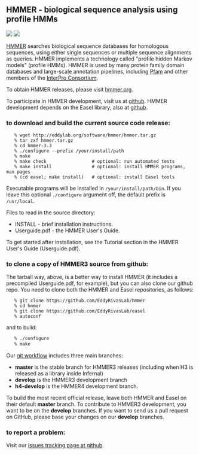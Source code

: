 ## HMMER - biological sequence analysis using profile HMMs

[![](https://travis-ci.org/EddyRivasLab/hmmer.svg?branch=develop)](https://travis-ci.org/EddyRivasLab/hmmer)
![](http://img.shields.io/badge/license-BSD-brightgreen.svg)

[HMMER](http://hmmer.org) searches biological sequence databases for
homologous sequences, using either single sequences or multiple
sequence alignments as queries. HMMER implements a technology called
"profile hidden Markov models" (profile HMMs). HMMER is used by many
protein family domain databases and large-scale annotation pipelines,
including [Pfam](http://pfam.xfam.org) and other members of the
[InterPro Consortium](http://www.ebi.ac.uk/interpro/).

To obtain HMMER releases, please visit [hmmer.org](http://hmmer.org).

To participate in HMMER development, visit us at
[github](https://github.com/EddyRivasLab/hmmer).  HMMER development
depends on the Easel library, also at
[github](https://github.com/EddyRivasLab/easel).


### to download and build the current source code release:

```
   % wget http://eddylab.org/software/hmmer/hmmer.tar.gz
   % tar zxf hmmer.tar.gz
   % cd hmmer-3.3
   % ./configure --prefix /your/install/path
   % make
   % make check                 # optional: run automated tests
   % make install               # optional: install HMMER programs, man pages
   % (cd easel; make install)   # optional: install Easel tools
``` 

Executable programs will be installed in `/your/install/path/bin`. If
you leave this optional `./configure` argument off, the default prefix
is `/usr/local`.

Files to read in the source directory:

   * INSTALL - brief installation instructions.
   * Userguide.pdf - the HMMER User's Guide.
 
To get started after installation, see the Tutorial section in the
HMMER User's Guide (Userguide.pdf).



### to clone a copy of HMMER3 source from github:

The tarball way, above, is a better way to install HMMER (it includes
a precompiled Userguide.pdf, for example), but you can also clone our
github repo. You need to clone both the HMMER and Easel repositories,
as follows:

```
   % git clone https://github.com/EddyRivasLab/hmmer
   % cd hmmer
   % git clone https://github.com/EddyRivasLab/easel
   % autoconf
```

and to build:

```bash
   % ./configure
   % make
```

Our [git workflow](https://github.com/EddyRivasLab/hmmer/wiki/Git-workflow)
includes three main branches:

 * **master** is the stable branch for HMMER3 releases (including when
   H3 is released as a library inside Infernal)
 * **develop** is the HMMER3 development branch
 * **h4-develop** is the HMMER4 development branch.

To build the most recent official release, leave both HMMER and Easel
on their default **master** branch.  To contribute to HMMER3
development, you want to be on the **develop** branches. If you want
to send us a pull request on GitHub, please base your changes on our
**develop** branches.


### to report a problem:

Visit our
[issues tracking page at github](https://github.com/EddyRivasLab/hmmer/issues).


